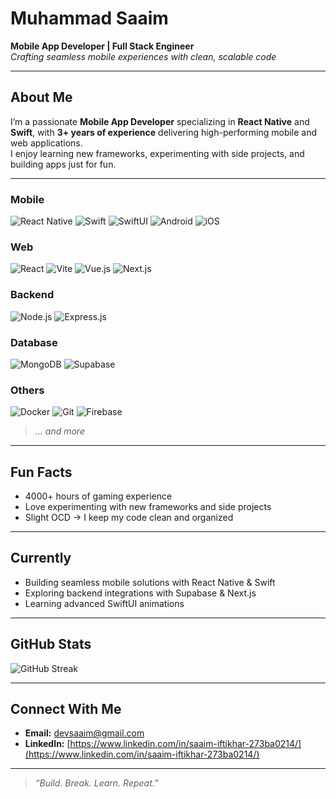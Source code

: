 # Muhammad Saaim  
**Mobile App Developer | Full Stack Engineer**  
*Crafting seamless mobile experiences with clean, scalable code*

---

## About Me  
I’m a passionate **Mobile App Developer** specializing in **React Native** and **Swift**, with **3+ years of experience** delivering high-performing mobile and web applications.  
I enjoy learning new frameworks, experimenting with side projects, and building apps just for fun.

---

### Mobile
![React Native](https://img.shields.io/badge/React%20Native-20232A?style=flat&logo=react&logoColor=61DAFB)
![Swift](https://img.shields.io/badge/Swift-FA7343?style=flat&logo=swift&logoColor=white)
![SwiftUI](https://img.shields.io/badge/SwiftUI-0C7D9D?style=flat&logo=swift&logoColor=white)
![Android](https://img.shields.io/badge/Android-3DDC84?style=flat&logo=android&logoColor=white)
![iOS](https://img.shields.io/badge/iOS-000000?style=flat&logo=apple&logoColor=white)

### Web
![React](https://img.shields.io/badge/React-20232A?style=flat&logo=react&logoColor=61DAFB)
![Vite](https://img.shields.io/badge/Vite-646CFF?style=flat&logo=vite&logoColor=FFD62E)
![Vue.js](https://img.shields.io/badge/Vue.js-35495E?style=flat&logo=vue.js&logoColor=4FC08D)
![Next.js](https://img.shields.io/badge/Next.js-000000?style=flat&logo=next.js&logoColor=white)

### Backend
![Node.js](https://img.shields.io/badge/Node.js-339933?style=flat&logo=node.js&logoColor=white)
![Express.js](https://img.shields.io/badge/Express.js-000000?style=flat&logo=express&logoColor=white)

### Database
![MongoDB](https://img.shields.io/badge/MongoDB-4EA94B?style=flat&logo=mongodb&logoColor=white)
![Supabase](https://img.shields.io/badge/Supabase-3ECF8E?style=flat&logo=supabase&logoColor=white)

### Others
![Docker](https://img.shields.io/badge/Docker-2496ED?style=flat&logo=docker&logoColor=white)
![Git](https://img.shields.io/badge/Git-F05032?style=flat&logo=git&logoColor=white)
![Firebase](https://img.shields.io/badge/Firebase-FFCA28?style=flat&logo=firebase&logoColor=black)

> *... and more*
---

## Fun Facts  
- 4000+ hours of gaming experience  
- Love experimenting with new frameworks and side projects  
- Slight OCD → I keep my code clean and organized  

---

## Currently  
- Building seamless mobile solutions with React Native & Swift  
- Exploring backend integrations with Supabase & Next.js  
- Learning advanced SwiftUI animations

---

## GitHub Stats  
![GitHub Streak](https://streak-stats.demolab.com?user=MSaaim&theme=dark)

---

## Connect With Me  
- **Email:** [devsaaim@gmail.com](mailto:devsaaim@gmail.com)  
- **LinkedIn:** [https://www.linkedin.com/in/saaim-iftikhar-273ba0214/](https://www.linkedin.com/in/saaim-iftikhar-273ba0214/)

---

> *“Build. Break. Learn. Repeat.”*
